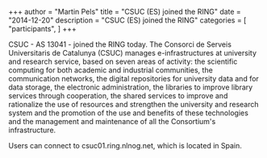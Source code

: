 +++
author = "Martin Pels"
title = "CSUC (ES) joined the RING"
date = "2014-12-20"
description = "CSUC (ES) joined the RING"
categories = [
    "participants",
]
+++

CSUC - AS 13041 - joined the RING today. The Consorci de Serveis Universitaris de Catalunya (CSUC) manages e-infrastructures at university and research service, based on seven areas of activity: the scientific computing for both academic and industrial communities, the communication networks, the digital repositories for university data and for data storage, the electronic administration, the libraries to improve library services through cooperation, the shared services to improve and rationalize the use of resources and strengthen the university and research system and the promotion of the use and benefits of these technologies and the management and maintenance of all the Consortium's infrastructure.

Users can connect to csuc01.ring.nlnog.net, which is located in Spain.


